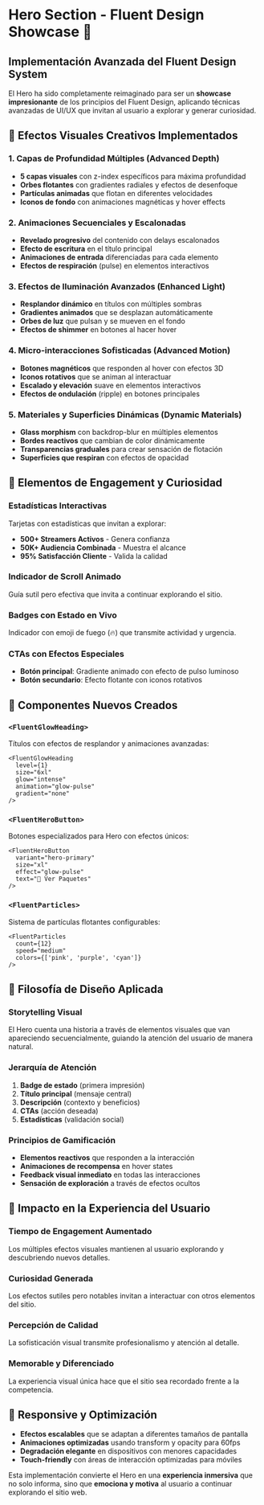 # Hero Section - Fluent Design Showcase 🚀

## Implementación Avanzada del Fluent Design System

El Hero ha sido completamente reimaginado para ser un **showcase impresionante** de los principios del Fluent Design, aplicando técnicas avanzadas de UI/UX que invitan al usuario a explorar y generar curiosidad.

## 🎨 Efectos Visuales Creativos Implementados

### 1. **Capas de Profundidad Múltiples (Advanced Depth)**
- **5 capas visuales** con z-index específicos para máxima profundidad
- **Orbes flotantes** con gradientes radiales y efectos de desenfoque
- **Partículas animadas** que flotan en diferentes velocidades
- **Iconos de fondo** con animaciones magnéticas y hover effects

### 2. **Animaciones Secuenciales y Escalonadas**
- **Revelado progresivo** del contenido con delays escalonados
- **Efecto de escritura** en el título principal
- **Animaciones de entrada** diferenciadas para cada elemento
- **Efectos de respiración** (pulse) en elementos interactivos

### 3. **Efectos de Iluminación Avanzados (Enhanced Light)**
- **Resplandor dinámico** en títulos con múltiples sombras
- **Gradientes animados** que se desplazan automáticamente
- **Orbes de luz** que pulsan y se mueven en el fondo
- **Efectos de shimmer** en botones al hacer hover

### 4. **Micro-interacciones Sofisticadas (Advanced Motion)**
- **Botones magnéticos** que responden al hover con efectos 3D
- **Iconos rotativos** que se animan al interactuar
- **Escalado y elevación** suave en elementos interactivos
- **Efectos de ondulación** (ripple) en botones principales

### 5. **Materiales y Superficies Dinámicas (Dynamic Materials)**
- **Glass morphism** con backdrop-blur en múltiples elementos
- **Bordes reactivos** que cambian de color dinámicamente
- **Transparencias graduales** para crear sensación de flotación
- **Superficies que respiran** con efectos de opacidad

## 🎯 Elementos de Engagement y Curiosidad

### **Estadísticas Interactivas**
Tarjetas con estadísticas que invitan a explorar:
- **500+ Streamers Activos** - Genera confianza
- **50K+ Audiencia Combinada** - Muestra el alcance
- **95% Satisfacción Cliente** - Valida la calidad

### **Indicador de Scroll Animado**
Guía sutil pero efectiva que invita a continuar explorando el sitio.

### **Badges con Estado en Vivo**
Indicador con emoji de fuego (🔥) que transmite actividad y urgencia.

### **CTAs con Efectos Especiales**
- **Botón principal**: Gradiente animado con efecto de pulso luminoso
- **Botón secundario**: Efecto flotante con iconos rotativos

## 🔧 Componentes Nuevos Creados

### `<FluentGlowHeading>`
Títulos con efectos de resplandor y animaciones avanzadas:
```astro
<FluentGlowHeading
  level={1}
  size="6xl"
  glow="intense"
  animation="glow-pulse"
  gradient="none"
/>
```

### `<FluentHeroButton>`
Botones especializados para Hero con efectos únicos:
```astro
<FluentHeroButton
  variant="hero-primary"
  size="xl"
  effect="glow-pulse"
  text="🚀 Ver Paquetes"
/>
```

### `<FluentParticles>`
Sistema de partículas flotantes configurables:
```astro
<FluentParticles 
  count={12}
  speed="medium"
  colors={['pink', 'purple', 'cyan']}
/>
```

## 🎪 Filosofía de Diseño Aplicada

### **Storytelling Visual**
El Hero cuenta una historia a través de elementos visuales que van apareciendo secuencialmente, guiando la atención del usuario de manera natural.

### **Jerarquía de Atención**
1. **Badge de estado** (primera impresión)
2. **Título principal** (mensaje central)
3. **Descripción** (contexto y beneficios)
4. **CTAs** (acción deseada)
5. **Estadísticas** (validación social)

### **Principios de Gamificación**
- **Elementos reactivos** que responden a la interacción
- **Animaciones de recompensa** en hover states
- **Feedback visual inmediato** en todas las interacciones
- **Sensación de exploración** a través de efectos ocultos

## 🚀 Impacto en la Experiencia del Usuario

### **Tiempo de Engagement Aumentado**
Los múltiples efectos visuales mantienen al usuario explorando y descubriendo nuevos detalles.

### **Curiosidad Generada**
Los efectos sutiles pero notables invitan a interactuar con otros elementos del sitio.

### **Percepción de Calidad**
La sofisticación visual transmite profesionalismo y atención al detalle.

### **Memorable y Diferenciado**
La experiencia visual única hace que el sitio sea recordado frente a la competencia.

## 📱 Responsive y Optimización

- **Efectos escalables** que se adaptan a diferentes tamaños de pantalla
- **Animaciones optimizadas** usando transform y opacity para 60fps
- **Degradación elegante** en dispositivos con menores capacidades
- **Touch-friendly** con áreas de interacción optimizadas para móviles

Esta implementación convierte el Hero en una **experiencia inmersiva** que no solo informa, sino que **emociona y motiva** al usuario a continuar explorando el sitio web.
